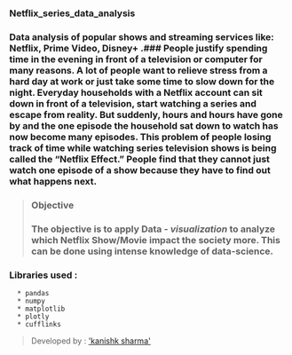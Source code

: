 ### Netflix_series_data_analysis
### Data analysis of popular shows and streaming services like: Netflix, Prime Video, Disney+ .### People justify spending time in the evening in front of a television or computer for many reasons. A lot of people want to relieve stress from a hard day at work or just take some time to slow down for the night. Everyday households with a Netflix account can sit down in front of a television, start watching a series and escape from reality. But suddenly, hours and hours have gone by and the one episode the household sat down to watch has now become many episodes. This problem of people losing track of time while watching series television shows is being called the “Netflix Effect.” People find that they cannot just watch one episode of a show because they have to find out what happens next.

> ### Objective
> ### The objective is to apply Data - *visualization* to analyze which Netflix Show/Movie impact the society more. This can be done using  intense knowledge of data-science. 

### Libraries used : 
```
  * pandas
  * numpy
  * matplotlib
  * plotly
  * cufflinks
```

> Developed by : ['kanishk sharma']('github.com/kanishksh4rma')
